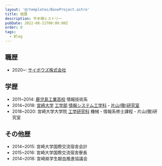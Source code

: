 ```yaml
---
layout: '@/templates/BaseProject.astro'
title: 経歴
description: 平木場ヒストリー
pubDate: 2022-08-21T00:00:00Z
order: 0
tags:
  - Blog
---
```


## 職歴
- 2020~: [サイボウズ株式会社](https://cybozu.co.jp/)

## 学歴
- 2011~2014: [鹿児島工業高校](http://www.edu.pref.kagoshima.jp/sh/Kagoshima-T/) 情報技術系
- 2014~2018: [宮崎大学](http://www.miyazaki-u.ac.jp/) [工学部](http://www.miyazaki-u.ac.jp/tech/) [情報システム工学科](http://www.cs.miyazaki-u.ac.jp/new2012/) - [片山(徹)研究室](http://earth.cs.miyazaki-u.ac.jp/)
- 2018~2020: 宮崎大学大学院 [工学研究科](http://www.miyazaki-u.ac.jp/tech/departments/master.html) 機械・情報系修士課程 - 片山(徹)研究室


## その他歴
- 2014~2015: 宮崎大学国際交流宿舎会計
- 2015~2016: 宮崎大学国際交流宿舎寮長
- 2014~2018: 宮崎県学生献血推進協議会
